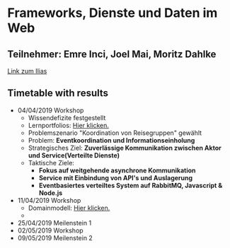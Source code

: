 # Frameworks, Dienste und Daten im Web
## Teilnehmer: Emre Inci, Joel Mai, Moritz Dahlke
[Link zum Ilias](https://ilias.th-koeln.de/goto.php?target=wiki_1245621_FDW_Startseite)

## Timetable with results
* 04/04/2019 Workshop
  * Wissendefizite festgestellt
  * Lernportfolios: [Hier klicken.](https://github.com/Inf166/CooleKerleClub/tree/master/Lernportfolios)
  * Problemszenario "Koordination von Reisegruppen" gewählt
  * Problem: **Eventkoordination und Informationseinholung**
  * Strategisches Ziel: **Zuverlässige Kommunikation zwischen Aktor und Service(Verteilte Dienste)**
  * Taktische Ziele:
    * **Fokus auf weitgehende asynchrone Kommunikation**
    * **Service mit Einbindung von API's und Auslagerung**
    * **Eventbasiertes verteiltes System auf RabbitMQ, Javascript & Node.js**
* 11/04/2019 Workshop
  * Domainmodell: [Hier klicken.](https://github.com/Inf166/CooleKerleClub/blob/master/Workshopmaterial/Domaindiagramm/Domainendiagramm.jpg)
  * 
* 25/04/2019 Meilenstein 1
* 02/05/2019 Workshop
* 09/05/2019 Meilenstein 2